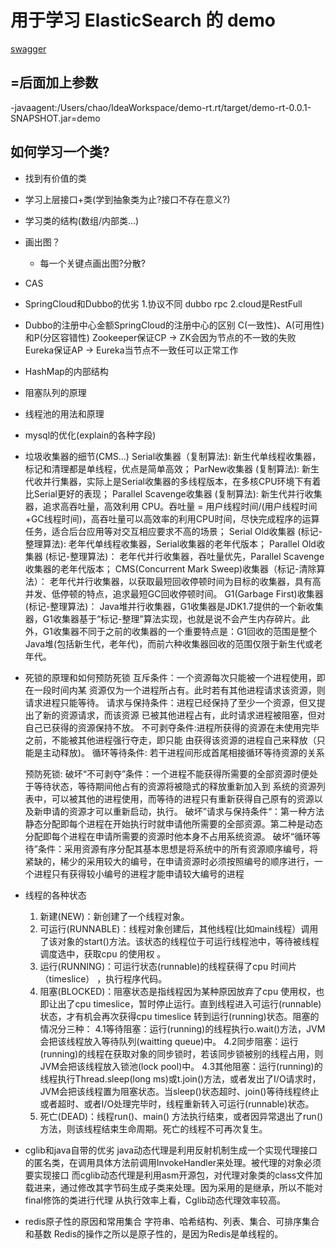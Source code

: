 # 用于学习 ElasticSearch 的 demo

[swagger](http://127.0.0.1:9001/demo_rt/swagger-ui.html)


## =后面加上参数
-javaagent:/Users/chao/IdeaWorkspace/demo-rt.rt/target/demo-rt-0.0.1-SNAPSHOT.jar=demo

## 如何学习一个类?
* 找到有价值的类
* 学习上层接口+类(学到抽象类为止?接口不存在意义?)
* 学习类的结构(数组/内部类...)
* 画出图？
  * 每一个关键点画出图?分散?


* CAS
* SpringCloud和Dubbo的优劣
  1.协议不同 dubbo rpc 2.cloud是RestFull
* Dubbo的注册中心金额SpringCloud的注册中心的区别
  C(一致性)、A(可用性)和P(分区容错性)
  Zookeeper保证CP -> ZK会因为节点的不一致的失败
  Eureka保证AP    -> Eureka当节点不一致任可以正常工作
* HashMap的内部结构
* 阻塞队列的原理
* 线程池的用法和原理
* mysql的优化(explain的各种字段)
* 垃圾收集器的细节(CMS...)
  Serial收集器（复制算法): 新生代单线程收集器，标记和清理都是单线程，优点是简单高效；
  ParNew收集器 (复制算法): 新生代收并行集器，实际上是Serial收集器的多线程版本，在多核CPU环境下有着比Serial更好的表现；
  Parallel Scavenge收集器 (复制算法): 新生代并行收集器，追求高吞吐量，高效利用 CPU。吞吐量 = 用户线程时间/(用户线程时间+GC线程时间)，高吞吐量可以高效率的利用CPU时间，尽快完成程序的运算任务，适合后台应用等对交互相应要求不高的场景；
  Serial Old收集器 (标记-整理算法): 老年代单线程收集器，Serial收集器的老年代版本；
  Parallel Old收集器 (标记-整理算法)： 老年代并行收集器，吞吐量优先，Parallel Scavenge收集器的老年代版本；
  CMS(Concurrent Mark Sweep)收集器（标记-清除算法）： 老年代并行收集器，以获取最短回收停顿时间为目标的收集器，具有高并发、低停顿的特点，追求最短GC回收停顿时间。
  G1(Garbage First)收集器 (标记-整理算法)： Java堆并行收集器，G1收集器是JDK1.7提供的一个新收集器，G1收集器基于“标记-整理”算法实现，也就是说不会产生内存碎片。此外，G1收集器不同于之前的收集器的一个重要特点是：G1回收的范围是整个Java堆(包括新生代，老年代)，而前六种收集器回收的范围仅限于新生代或老年代。
* 死锁的原理和如何预防死锁
  互斥条件：一个资源每次只能被一个进程使用，即在一段时间内某 资源仅为一个进程所占有。此时若有其他进程请求该资源，则请求进程只能等待。
  请求与保持条件：进程已经保持了至少一个资源，但又提出了新的资源请求，而该资源 已被其他进程占有，此时请求进程被阻塞，但对自己已获得的资源保持不放。
  不可剥夺条件:进程所获得的资源在未使用完毕之前，不能被其他进程强行夺走，即只能 由获得该资源的进程自己来释放（只能是主动释放)。
  循环等待条件: 若干进程间形成首尾相接循环等待资源的关系

  预防死锁:
  破坏“不可剥夺”条件：一个进程不能获得所需要的全部资源时便处于等待状态，等待期间他占有的资源将被隐式的释放重新加入到 系统的资源列表中，可以被其他的进程使用，而等待的进程只有重新获得自己原有的资源以及新申请的资源才可以重新启动，执行。
  破坏”请求与保持条件“：第一种方法静态分配即每个进程在开始执行时就申请他所需要的全部资源。第二种是动态分配即每个进程在申请所需要的资源时他本身不占用系统资源。
  破坏“循环等待”条件：采用资源有序分配其基本思想是将系统中的所有资源顺序编号，将紧缺的，稀少的采用较大的编号，在申请资源时必须按照编号的顺序进行，一个进程只有获得较小编号的进程才能申请较大编号的进程

* 线程的各种状态
  1. 新建(NEW)：新创建了一个线程对象。
  2. 可运行(RUNNABLE)：线程对象创建后，其他线程(比如main线程）调用了该对象的start()方法。该状态的线程位于可运行线程池中，等待被线程调度选中，获取cpu 的使用权 。
  3. 运行(RUNNING)：可运行状态(runnable)的线程获得了cpu 时间片（timeslice） ，执行程序代码。
  4. 阻塞(BLOCKED)：阻塞状态是指线程因为某种原因放弃了cpu 使用权，也即让出了cpu timeslice，暂时停止运行。直到线程进入可运行(runnable)状态，才有机会再次获得cpu timeslice 转到运行(running)状态。阻塞的情况分三种：
   4.1等待阻塞：运行(running)的线程执行o.wait()方法，JVM会把该线程放入等待队列(waitting queue)中。
   4.2同步阻塞：运行(running)的线程在获取对象的同步锁时，若该同步锁被别的线程占用，则JVM会把该线程放入锁池(lock pool)中。
   4.3其他阻塞：运行(running)的线程执行Thread.sleep(long ms)或t.join()方法，或者发出了I/O请求时，JVM会把该线程置为阻塞状态。当sleep()状态超时、join()等待线程终止或者超时、或者I/O处理完毕时，线程重新转入可运行(runnable)状态。
  5. 死亡(DEAD)：线程run()、main() 方法执行结束，或者因异常退出了run()方法，则该线程结束生命周期。死亡的线程不可再次复生。
* cglib和java自带的优劣
  java动态代理是利用反射机制生成一个实现代理接口的匿名类，在调用具体方法前调用InvokeHandler来处理。被代理的对象必须要实现接口
  而cglib动态代理是利用asm开源包，对代理对象类的class文件加载进来，通过修改其字节码生成子类来处理。因为采用的是继承，所以不能对final修饰的类进行代理
  从执行效率上看，Cglib动态代理效率较高。
* redis原子性的原因和常用集合
  字符串、哈希结构、列表、集合、可排序集合和基数
  Redis的操作之所以是原子性的，是因为Redis是单线程的。